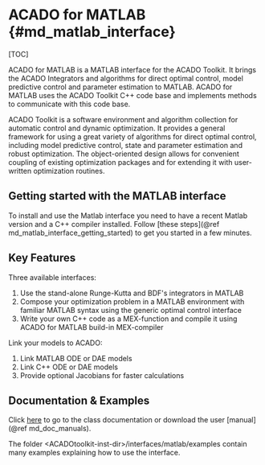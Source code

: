 # ACADO for MATLAB {#md_matlab_interface}

[TOC]
 
ACADO for MATLAB is a MATLAB interface for the ACADO Toolkit. It brings the ACADO Integrators and algorithms for direct optimal control, model predictive control and parameter estimation to MATLAB. ACADO for MATLAB uses the ACADO Toolkit C++ code base and implements methods to communicate with this code base.

ACADO Toolkit is a software environment and algorithm collection for automatic control and dynamic optimization. It provides a general framework for using a great variety of algorithms for direct optimal control, including model predictive control, state and parameter estimation and robust optimization. The object-oriented design allows for convenient coupling of existing optimization packages and for extending it with user-written optimization routines.

## Getting started with the MATLAB interface ##
 
To install and use the Matlab interface you need to have a recent Matlab version and a C++ compiler installed. Follow [these steps](@ref md_matlab_interface_getting_started) to get you started in a few minutes.

## Key Features ##
 
Three available interfaces:
1.    Use the stand-alone Runge-Kutta and BDF's integrators in MATLAB
2.    Compose your optimization problem in a MATLAB environment with familiar MATLAB syntax using the generic optimal control interface
3.    Write your own C++ code as a MEX-function and compile it using ACADO for MATLAB build-in MEX-compiler

Link your models to ACADO:
1.    Link MATLAB ODE or DAE models
2.    Link C++ ODE or DAE models
3.    Provide optional Jacobians for faster calculations

## Documentation & Examples ##
 
Click [here](http://acado.sourceforge.net/matlab/doc/html/) to go to the class documentation or download the user [manual](@ref md_doc_manuals).

The folder \<ACADOtoolkit-inst-dir\>/interfaces/matlab/examples contain many examples explaining how to use the interface.
